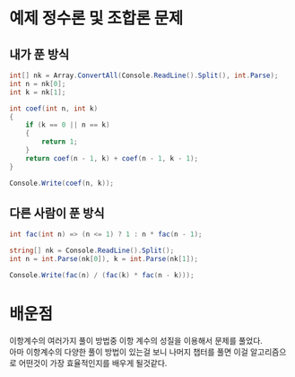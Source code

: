 # 예제 정수론 및 조합론 문제

## 내가 푼 방식
``` cs
int[] nk = Array.ConvertAll(Console.ReadLine().Split(), int.Parse);
int n = nk[0];
int k = nk[1];

int coef(int n, int k)
{
    if (k == 0 || n == k)
    {
        return 1;
    }
    return coef(n - 1, k) + coef(n - 1, k - 1);
}

Console.Write(coef(n, k));
```

## 다른 사람이 푼 방식
``` cs
int fac(int n) => (n <= 1) ? 1 : n * fac(n - 1);

string[] nk = Console.ReadLine().Split();
int n = int.Parse(nk[0]), k = int.Parse(nk[1]);

Console.Write(fac(n) / (fac(k) * fac(n - k)));
```

# 배운점
이항계수의 여러가지 풀이 방법중 이항 계수의 성질을 이용해서 문제를 풀었다.  
아마 이항계수의 다양한 풀이 방법이 있는걸 보니 나머지 챕터를 풀면 이걸 알고리즘으로 어떤것이 가장 효율적인지를 배우게 될것같다.  

